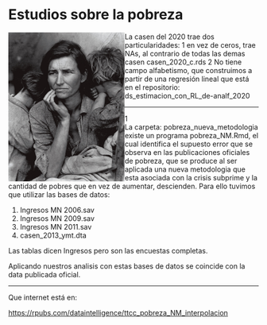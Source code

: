 
# Estudios sobre la pobreza



<a href="url"><img src="madre_migrante.jpg" align="left" height="300" ></a>

La casen del 2020 trae dos particularidades:
1 en vez de ceros, trae NAs, al contrario de todas las demas casen casen_2020_c.rds
2 No tiene campo alfabetismo, que construimos a partir de una regresión lineal que está en el repositorio:
ds_estimacion_con_RL_de-analf_2020

***
1\
La carpeta: pobreza_nueva_metodologia existe un programa pobreza_NM.Rmd, el cual
identifica el supuesto error que se observa en las publicaciones oficiales de pobreza,
que se produce al ser aplicada una nueva metodologia que esta asociada con la crisis subprime y la cantidad de pobres que en vez de aumentar, descienden.
Para ello tuvimos que utilizar las bases de datos:

1. Ingresos MN 2006.sav
2. Ingresos MN 2009.sav
3. Ingresos MN 2011.sav
4. casen_2013_ymt.dta

Las tablas dicen Ingresos pero son las encuestas completas.

Aplicando nuestros analisis con estas bases de datos se coincide con la data publicada oficial.
***

Que internet está en:

https://rpubs.com/dataintelligence/ttcc_pobreza_NM_interpolacion
